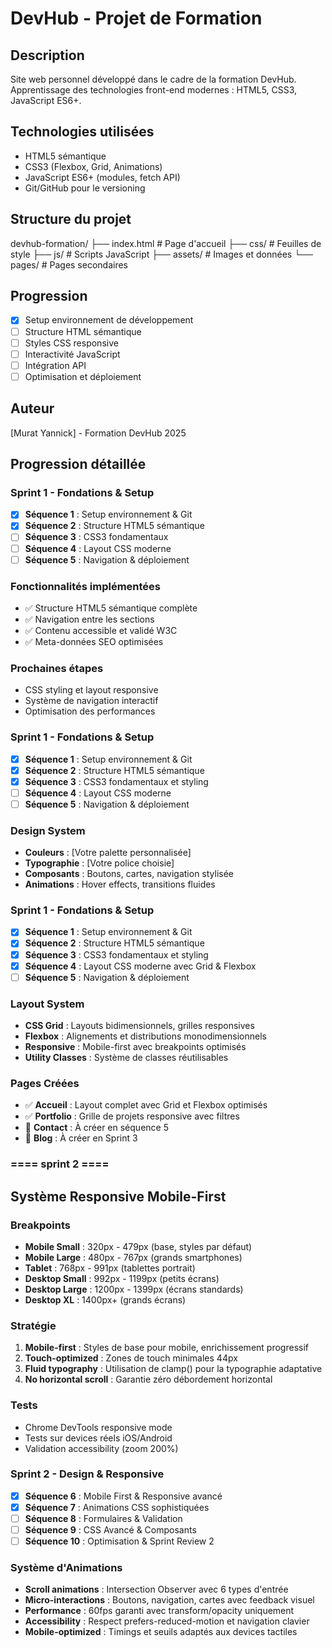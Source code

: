 # DevHub - Projet de Formation

## Description

Site web personnel développé dans le cadre de la formation DevHub.
Apprentissage des technologies front-end modernes : HTML5, CSS3, JavaScript ES6+.

## Technologies utilisées

- HTML5 sémantique
- CSS3 (Flexbox, Grid, Animations)
- JavaScript ES6+ (modules, fetch API)
- Git/GitHub pour le versioning

## Structure du projet

devhub-formation/
├── index.html # Page d'accueil
├── css/ # Feuilles de style
├── js/ # Scripts JavaScript
├── assets/ # Images et données
└── pages/ # Pages secondaires

## Progression

- [x] Setup environnement de développement
- [ ] Structure HTML sémantique
- [ ] Styles CSS responsive
- [ ] Interactivité JavaScript
- [ ] Intégration API
- [ ] Optimisation et déploiement

## Auteur

[Murat Yannick] - Formation DevHub 2025

## Progression détaillée

### Sprint 1 - Fondations & Setup

- [x] **Séquence 1** : Setup environnement & Git
- [x] **Séquence 2** : Structure HTML5 sémantique
- [ ] **Séquence 3** : CSS3 fondamentaux
- [ ] **Séquence 4** : Layout CSS moderne
- [ ] **Séquence 5** : Navigation & déploiement

### Fonctionnalités implémentées

- ✅ Structure HTML5 sémantique complète
- ✅ Navigation entre les sections
- ✅ Contenu accessible et validé W3C
- ✅ Meta-données SEO optimisées

### Prochaines étapes

- CSS styling et layout responsive
- Système de navigation interactif
- Optimisation des performances

### Sprint 1 - Fondations & Setup

- [x] **Séquence 1** : Setup environnement & Git
- [x] **Séquence 2** : Structure HTML5 sémantique
- [x] **Séquence 3** : CSS3 fondamentaux et styling
- [ ] **Séquence 4** : Layout CSS moderne
- [ ] **Séquence 5** : Navigation & déploiement

### Design System

- **Couleurs** : [Votre palette personnalisée]
- **Typographie** : [Votre police choisie]
- **Composants** : Boutons, cartes, navigation stylisée
- **Animations** : Hover effects, transitions fluides

### Sprint 1 - Fondations & Setup
- [x] **Séquence 1** : Setup environnement & Git
- [x] **Séquence 2** : Structure HTML5 sémantique
- [x] **Séquence 3** : CSS3 fondamentaux et styling
- [x] **Séquence 4** : Layout CSS moderne avec Grid & Flexbox
- [ ] **Séquence 5** : Navigation & déploiement

### Layout System
- **CSS Grid** : Layouts bidimensionnels, grilles responsives
- **Flexbox** : Alignements et distributions monodimensionnels
- **Responsive** : Mobile-first avec breakpoints optimisés
- **Utility Classes** : Système de classes réutilisables

### Pages Créées
- ✅ **Accueil** : Layout complet avec Grid et Flexbox optimisés
- ✅ **Portfolio** : Grille de projets responsive avec filtres
- 🔄 **Contact** : À créer en séquence 5
- 🔄 **Blog** : À créer en Sprint 3

### ==== sprint 2 ==== ###

## Système Responsive Mobile-First

### Breakpoints
- **Mobile Small** : 320px - 479px (base, styles par défaut)
- **Mobile Large** : 480px - 767px (grands smartphones)
- **Tablet** : 768px - 991px (tablettes portrait)
- **Desktop Small** : 992px - 1199px (petits écrans)
- **Desktop Large** : 1200px - 1399px (écrans standards)
- **Desktop XL** : 1400px+ (grands écrans)

### Stratégie
1. **Mobile-first** : Styles de base pour mobile, enrichissement progressif
2. **Touch-optimized** : Zones de touch minimales 44px
3. **Fluid typography** : Utilisation de clamp() pour la typographie adaptative
4. **No horizontal scroll** : Garantie zéro débordement horizontal

### Tests
- Chrome DevTools responsive mode
- Tests sur devices réels iOS/Android
- Validation accessibility (zoom 200%)

### Sprint 2 - Design & Responsive
- [x] **Séquence 6** : Mobile First & Responsive avancé
- [x] **Séquence 7** : Animations CSS sophistiquées
- [ ] **Séquence 8** : Formulaires & Validation
- [ ] **Séquence 9** : CSS Avancé & Composants
- [ ] **Séquence 10** : Optimisation & Sprint Review 2

### Système d'Animations
- **Scroll animations** : Intersection Observer avec 6 types d'entrée
- **Micro-interactions** : Boutons, navigation, cartes avec feedback visuel
- **Performance** : 60fps garanti avec transform/opacity uniquement
- **Accessibility** : Respect prefers-reduced-motion et navigation clavier
- **Mobile-optimized** : Timings et seuils adaptés aux devices tactiles